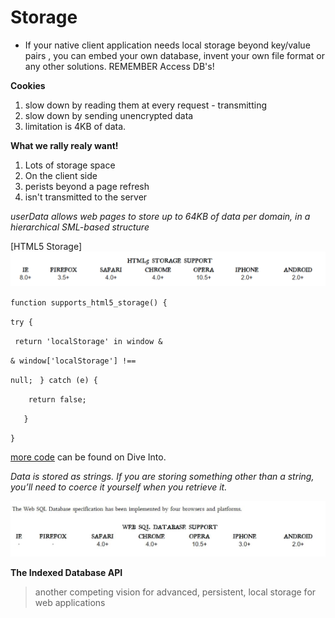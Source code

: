 # Storage

- If your native client application needs local storage beyond key/value pairs , you can embed your own database, invent your own file format or any other solutions. REMEMBER Access DB's!  

**Cookies**
1. slow down by reading them at every request - transmitting
1. slow down by sending unencrypted data
1. limitation is 4KB of data.

**What we rally realy want!**
1. Lots of storage space
1. On the client side
1. perists beyond a page refresh
1. isn't transmitted to the server


*userData allows web pages to store up to 64KB of data per domain, in a hierarchical SML-based structure*

[HTML5 Storage]<img src = "images/html5Storage.PNG">

`function supports_html5_storage() {`

  `try {`

  ` return 'localStorage' in window &`
  
  `& window['localStorage'] !== `
  
  ``null;``
 ` } catch (e) {`

`    return false;`

 `   }`

`}`


[more code](http://diveinto.html5doctor.com/storage.html) can be found on Dive Into.



*Data is stored as strings. If you are storing something other than a string, you’ll need to coerce it yourself when you retrieve it.*

<img src="images/webSQLDB.JPG">



**The Indexed Database API**
> another competing vision for advanced, persistent, local storage for web applications

